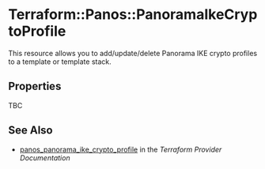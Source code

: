 # Terraform::Panos::PanoramaIkeCryptoProfile

This resource allows you to add/update/delete Panorama IKE crypto profiles
to a template or template stack.

## Properties

TBC

## See Also

* [panos_panorama_ike_crypto_profile](https://www.terraform.io/docs/providers/panos/r/panorama_ike_crypto_profile.html) in the _Terraform Provider Documentation_